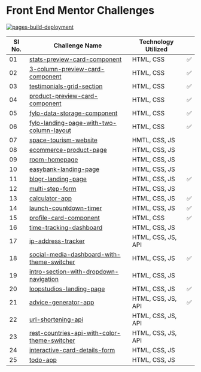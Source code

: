 # Front End Mentor Challenges

[![pages-build-deployment](https://github.com/AkshayV30/Front-End-Mentor-Challenges/actions/workflows/pages/pages-build-deployment/badge.svg)](https://github.com/AkshayV30/Front-End-Mentor-Challenges/actions/workflows/pages/pages-build-deployment)

| Sl No. | Challenge Name                                                                                                                                                     | Technology Utilized |     |
| ------ | ------------------------------------------------------------------------------------------------------------------------------------------------------------------ | ------------------- | --- |
| 01     | [stats-preview-card-component](https://akshayv30.github.io/Front-End-Mentor-Challenges/stats-preview-card-component-main/index.html)                               | HTML, CSS           | ✅  |
| 02     | [3-column-preview-card-component](https://akshayv30.github.io/Front-End-Mentor-Challenges/3-column-preview-card-component-main/index.html)                         | HTML, CSS           | ✅  |
| 03     | [testimonials-grid-section](https://akshayv30.github.io/Front-End-Mentor-Challenges/testimonials-grid-section-main/index.html)                                     | HTML, CSS           | ✅  |
| 04     | [product-preview-card-component](https://akshayv30.github.io/Front-End-Mentor-Challenges/product-preview-card-component-main/index.html)                           | HTML, CSS           | ✅  |
| 05     | [fylo-data-storage-component](https://akshayv30.github.io/Front-End-Mentor-Challenges/fylo-data-storage-component-master/index.html)                               | HTML, CSS           | ✅  |
| 06     | [fylo-landing-page-with-two-column-layout](https://akshayv30.github.io/Front-End-Mentor-Challenges/fylo-landing-page-with-two-column-layout-master/index.html)     | HTML, CSS           | ✅  |
| 07     | [space-tourism-website](https://akshayv30.github.io/Front-End-Mentor-Challenges/space-tourism-website-main/index.html)                                             | HMTL, CSS, JS       |     |
| 08     | [ecommerce-product-page](https://akshayv30.github.io/Front-End-Mentor-Challenges/ecommerce-product-page-main/index.html)                                           | HTML, CSS, JS       |     |
| 09     | [room-homepage](https://akshayv30.github.io/Front-End-Mentor-Challenges/room-homepage-master/index.html)                                                           | HTML, CSS, JS       |     |
| 10     | [easybank-landing-page](https://akshayv30.github.io/Front-End-Mentor-Challenges/easybank-landing-page-master/index.html)                                           | HTML, CSS, JS       |     |
| 11     | [blogr-landing-page](https://akshayv30.github.io/Front-End-Mentor-Challenges/blogr-landing-page-main/index.html)                                                   | HTML, CSS, JS       | ✅  |
| 12     | [multi-step-form](https://akshayv30.github.io/Front-End-Mentor-Challenges/multi-step-form-main/index.html)                                                         | HTML, CSS, JS       |     |
| 13     | [calculator-app](https://akshayv30.github.io/Front-End-Mentor-Challenges/calculator-app-main/index.html)                                                           | HTML, CSS, JS       | ✅  |
| 14     | [launch-countdown-timer](https://akshayv30.github.io/Front-End-Mentor-Challenges/launch-countdown-timer-main/index.html)                                           | HTML, CSS, JS       | ✅  |
| 15     | [profile-card-component](https://akshayv30.github.io/Front-End-Mentor-Challenges/profile-card-component-main/index.html)                                           | HTML, CSS           | ✅  |
| 16     | [time-tracking-dashboard](https://akshayv30.github.io/Front-End-Mentor-Challenges/time-tracking-dashboard-main/index.html)                                         | HTML, CSS, JS       |     |
| 17     | [ip-address-tracker](https://akshayv30.github.io/Front-End-Mentor-Challenges/ip-address-tracker-master/index.html)                                                 | HTML, CSS, JS, API  |     |
| 18     | [social-media-dashboard-with-theme-switcher](https://akshayv30.github.io/Front-End-Mentor-Challenges/social-media-dashboard-with-theme-switcher-master/index.html) | HTML, CSS, JS       | ✅  |
| 19     | [intro-section-with-dropdown-navigation](https://akshayv30.github.io/Front-End-Mentor-Challenges/intro-section-with-dropdown-navigation-main/index.html)           | HTML, CSS, JS       |     |
| 20     | [loopstudios-landing-page](https://akshayv30.github.io/Front-End-Mentor-Challenges/loopstudios-landing-page-main/index.html)                                       | HTML, CSS, JS       | ✅  |
| 21     | [advice-generator-app](https://akshayv30.github.io/Front-End-Mentor-Challenges/advice-generator-app-main/index.html)                                               | HTML, CSS, JS, API  | ✅  |
| 22     | [url-shortening-api]()                                                                                                                                             | HTML, CSS, JS, API  |     |
| 23     | [rest-countries-api-with-color-theme-switcher]()                                                                                                                   | HTML, CSS, JS, API  |     |
| 24     | [interactive-card-details-form]()                                                                                                                                  | HTML, CSS, JS       |     |
| 25     | [todo-app]()                                                                                                                                                       | HTML, CSS, JS       |     |
